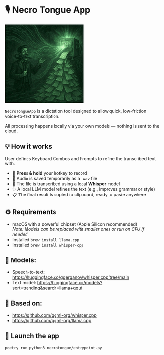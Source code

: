 # 🎙️ Necro Tongue App

<img src="./assets/logo.png" width="256" height="256" />


`NecroTongueApp` is a dictation tool designed to allow quick, low-friction voice-to-text transcription.

All processing happens locally via your own models — nothing is sent to the cloud.


## 💡 How it works

User defines Keyboard Combos and Prompts to refine the transcribed text with.

- 🎤 **Press & hold** your hotkey to record
- 📁 Audio is saved temporarily as a `.wav` file
- 🧠 The file is transcribed using a local **Whisper** model
- ✨ A local LLM model refines the text (e.g., improves grammar or style)
- 📋 The final result is copied to clipboard, ready to paste anywhere


## ⚙️ Requirements

- macOS with a powerful chipset (Apple Silicon recommended)  
  _Note: Models can be replaced with smaller ones or run on CPU if needed_
- Installed `brew install llama.cpp`
- Installed `brew install whisper-cpp`

## 👾 Models:

- Speech-to-text:
    https://huggingface.co/ggerganov/whisper.cpp/tree/main
- Text model:
    https://huggingface.co/models?sort=trending&search=llama+gguf


## 🧱 Based on:
* https://github.com/ggml-org/whisper.cpp
* https://github.com/ggml-org/llama.cpp



## 🚀 Launch the app
```bash
poetry run python3 necrotongue/entrypoint.py
```
